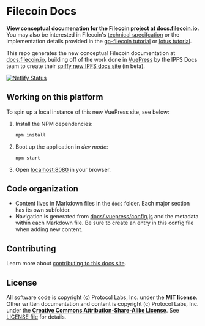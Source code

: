 # Filecoin Docs


**View conceptual documenation for the Filecoin project at [docs.filecoin.io](https://docs.filecoin.io/).** You may also be interested in Filecoin's [technical specifcation](https://filecoin-project.github.io/specs/) or the implementation details provided in the [go-filecoin tutorial](https://go.filecoin.io/go-filecoin-tutorial) or [lotus tutorial](https://lotu.sh). 

This repo generates the new conceptual Filecoin documentation at [docs.filecoin.io](https://docs.filecoin.io/), building off of the work done in [VuePress](https://github.com/vuejs/vuepress) by the IPFS Docs team to create their [spiffy new IPFS docs site](https://docs-beta.ipfs.io/) (in beta).

[![Netlify Status](https://api.netlify.com/api/v1/badges/b3586cdd-c0e3-404c-b451-875025e0e990/deploy-status)](https://app.netlify.com/sites/filecoin-docs/deploys)

## Working on this platform

To spin up a local instance of this new VuePress site, see below:

1. Install the NPM dependencies:

    ```bash
    npm install
    ```

2. Boot up the application in _dev mode_:

    ```bash
    npm start
    ```

3. Open [localhost:8080](http://localhost:8080) in your browser.

## Code organization
- Content lives in Markdown files in the `docs` folder. Each major section has its own subfolder.
- Navigation is generated from [docs/.vuepress/config.js](https://github.com/filecoin-project/filecoin-docs/blob/master/docs/.vuepress/config.js) and the metadata within each Markdown file. Be sure to create an entry in this config file when adding new content.

## Contributing
Learn more about [contributing to this docs site](https://docs.filecoin.io/community/contribute/ways-to-contribute/#documentation). 

## License

All software code is copyright (c) Protocol Labs, Inc. under the **MIT license**. Other written documentation and content is copyright (c) Protocol Labs, Inc. under the [**Creative Commons Attribution-Share-Alike License**](https://creativecommons.org/licenses/by/4.0/). See [LICENSE file](./LICENSE.md) for details.
